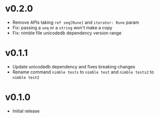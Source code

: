 v0.2.0
==================

* Remove APIs taking `ref seq[Rune]` and `iterator: Rune` param
* Fix: passing a `seq` or a `string` won't make a copy
* Fix: nimble file unicodedb dependency version range

v0.1.1
==================

* Update unicodedb dependency
  and fixes breaking changes
* Rename command `nimble tests` to `nimble test` and
  `nimble tests2` to `nimble test2`

v0.1.0
==================

* Initial release
